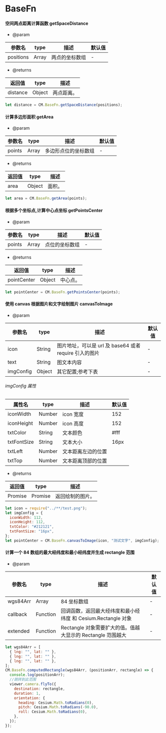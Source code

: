 # BaseFn

#### 空间两点距离计算函数 getSpaceDistance

- @param

| 参数名    | type  | 描述           | 默认值 |
| --------- | ----- | -------------- | ------ |
| positions | Array | 两点的坐标数组 | -      |

- @returns

| 返回值   | type   | 描述       |
| -------- | ------ | ---------- |
| distance | Object | 两点距离。 |

```js
let distance = CM.BaseFn.getSpaceDistance(positions);
```

#### 计算多边形面积 getArea

- @param

| 参数名 | type  | 描述                 | 默认值 |
| ------ | ----- | -------------------- | ------ |
| points | Array | 多边形点位的坐标数组 | -      |

- @returns

| 返回值 | type   | 描述   |
| ------ | ------ | ------ |
| area   | Object | 面积。 |

```js
let area = CM.BaseFn.getArea(points);
```

#### 根据多个坐标点,计算中心点坐标 getPointsCenter

- @param

| 参数名 | type  | 描述           | 默认值 |
| ------ | ----- | -------------- | ------ |
| points | Array | 点位的坐标数组 | -      |

- @returns

| 返回值      | type   | 描述     |
| ----------- | ------ | -------- |
| pointCenter | Object | 中心点。 |

```js
let pointCenter = CM.BaseFn.getPointsCenter(points);
```

#### 使用 canvas 根据图片和文字绘制图片 canvasToImage

- @param

| 参数名    | type   | 描述                                                   | 默认值 |
| --------- | ------ | ------------------------------------------------------ | ------ |
| icon      | String | 图片地址，可以是 url 及 base64 或者 require 引入的图片 | -      |
| text      | String | 图文本内容                                             | -      |
| imgConfig | Object | 其它配置;参考下表                                      | -      |

###### imgConfig 属性

| 属性名      | type   | 描述               | 默认值 |
| ----------- | ------ | ------------------ | ------ |
| iconWidth   | Number | icon 宽度          | 152    |
| iconHeight  | Number | icon 高度          | 152    |
| txtColor    | String | 文本颜色           | #fff   |
| txtFontSize | String | 文本大小           | 16px   |
| txtLeft     | Number | 文本距离左边的位置 |        |
| txtTop      | Number | 文本距离顶部的位置 |        |

- @returns

| 返回值  | type    | 描述             |
| ------- | ------- | ---------------- |
| Promise | Promise | 返回绘制的图片。 |

```js
let icon = require("../**/test.png");
let imgConfig = {
  iconWidth: 112,
  iconHeight: 112,
  txtColor: "#212121",
  txtFontSize: "16px",
};
let pointCenter = CM.BaseFn.canvasToImage(icon, "测试文字", imgConfig);
```

#### 计算一个 84 数组的最大经纬度和最小经纬度并生成 rectangle 范围

- @param

| 参数名   | type     | 描述                                                          | 默认值 |
| -------- | -------- | ------------------------------------------------------------- | ------ |
| wgs84Arr | Array    | 84 坐标数组                                                   | -      |
| callback | Function | 回调函数，返回最大经纬度和最小经纬度 和 Cesium.Rectangle 对象 | -      |
| extended | Function | Rectangle 对象需要扩大的值。值越大显示的 Rectangle 范围越大   | -      |

```js
let wgs84Arr = [
  { lng: "", lat: "" },
  { lng: "", lat: "" },
  { lng: "", lat: "" },
];
CM.BaseFn.computedRectangle(wgs84Arr, (positionArr, rectangle) => {
  console.log(positionArr);
  //跳转到此范围
  viewer.camera.flyTo({
    destination: rectangle,
    duration: 1,
    orientation: {
      heading: Cesium.Math.toRadians(0),
      pitch: Cesium.Math.toRadians(-90.0),
      roll: Cesium.Math.toRadians(0),
    },
  });
});
```
